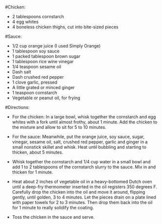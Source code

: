 #Chicken:
 - 2 tablespoons cornstarch
- 4 egg whites
- 4 boneless chicken thighs, cut into bite-sized pieces

#Sauce:
- 1/2 cup orange juice (I used Simply Orange)
- 1 tablespoon soy sauce
- 1 packed tablespoon brown sugar
- 1 tablespoon rice wine vinegar
- 1/4 teaspoon sesame oil
- Dash salt
- Dash crushed red pepper
- 1 clove garlic, pressed
- A little grated or minced ginger
- 1 teaspoon cornstarch
- Vegetable or peanut oil, for frying


#Directions:
- For the chicken: In a large bowl, whisk together the cornstarch and egg whites with a fork until almost frothy, about 1 minute. Add the chicken to the mixture and allow to sit for 5 to 10 minutes.

- For the sauce: Meanwhile, put the orange juice, soy sauce, sugar, vinegar, sesame oil, salt, crushed red pepper, garlic and ginger in a small nonstick skillet and whisk. Heat until bubbling and starting to thicken, about 5 minutes.

- Whisk together the cornstarch and 1/4 cup water in a small bowl and add 1 to 2 tablespoons of the cornstarch slurry to the sauce. Mix in and thicken for 1 minute.

- Heat about 2 inches of vegetable oil in a heavy-bottomed Dutch oven until a deep-fry thermometer inserted in the oil registers 350 degrees F. Carefully drop the chicken into the oil and move it around, flipping gently, until golden, 3 to 4 minutes. Let the pieces drain on a plate lined with paper towels for 2 to 3 minutes. Then drop them back into the oil for 1 minute to really solidify the coating.

- Toss the chicken in the sauce and serve.
